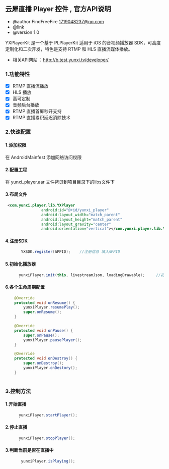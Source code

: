 ## 云犀直播 Player 控件 , 官方API说明
-  @author  FindFreeFire <1719048237@qq.com> 
-  @link 
-  @version 1.0 

YXPlayerKit 是一个基于 PLPlayerKit 适用于 iOS 的音视频播放器 SDK，可高度定制化和二次开发，特色是支持 RTMP 和 HLS 直播流媒体播放。
- 相关API网站 ：http://b.test.yunxi.tv/developer/


### 1.功能特性
- [x] RTMP 直播流播放
- [x] HLS 播放
- [x] 高可定制
- [x] 音频后台播放
- [x] RTMP 直播首屏秒开支持
- [x] RTMP 直播累积延迟消除技术

### 2.快速配置

#### 1.添加权限
在 AndroidMainfest 添加网络访问权限
<uses-permission android:name="android.permission.INTERNET" />

#### 2.配置工程
将 yunxi_player.aar 文件拷贝到项目目录下的libs文件下

#### 3.布局文件
```xml
 <com.yunxi.player.lib.YXPlayer
                android:id="@+id/yunxi_player"
                android:layout_width="match_parent"
                android:layout_height="match_parent"
                android:layout_gravity="center"
                android:orientation="vertical"></com.yunxi.player.lib.YXPlayer>
```
#### 4.注册SDK
 
```java
       YXSDK.register(APPID);    //注册信息 填入APPID
```
    
#### 5.初始化播放器
   
```java
      yunxiPlayer.init(this, livestreamJson, loadingDrawable);     //初始化视频播放器
```
#### 6.各个生命周期配置 
```java
    @Override
    protected void onResume() {
        yunxiPlayer.resumePlay();
        super.onResume();
    }

    @Override
    protected void onPause() {
        super.onPause();
        yunxiPlayer.pausePlayer();
    }

    @Override
    protected void onDestroy() {
        super.onDestroy();
        yunxiPlayer.onDestory();
    } 
    
```
### 3.控制方法
#### 1.开始直播
   
```java
      yunxiPlayer.startPlayer();
```  
#### 2.停止直播
   
```java
      yunxiPlayer.stopPlayer();
```  

#### 3.判断当前是否在直播中
   
```java
       yunxiPlayer.isPlaying();
```  
  
